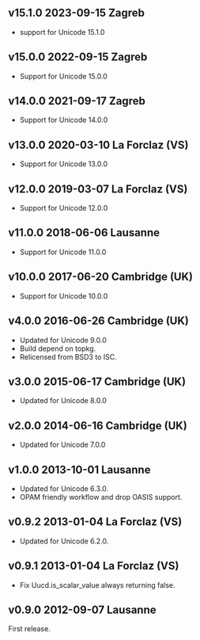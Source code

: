 v15.1.0 2023-09-15 Zagreb
-------------------------

- support for Unicode 15.1.0 

v15.0.0 2022-09-15 Zagreb
-------------------------

- Support for Unicode 15.0.0

v14.0.0 2021-09-17 Zagreb
-------------------------

- Support for Unicode 14.0.0

v13.0.0 2020-03-10 La Forclaz (VS)
----------------------------------

- Support for Unicode 13.0.0

v12.0.0 2019-03-07 La Forclaz (VS)
----------------------------------

- Support for Unicode 12.0.0

v11.0.0 2018-06-06 Lausanne
---------------------------

- Support for Unicode 11.0.0

v10.0.0 2017-06-20 Cambridge (UK)
---------------------------------

- Support for Unicode 10.0.0

v4.0.0 2016-06-26 Cambridge (UK)
--------------------------------

- Updated for Unicode 9.0.0
- Build depend on topkg.
- Relicensed from BSD3 to ISC.

v3.0.0 2015-06-17 Cambridge (UK)
--------------------------------

- Updated for Unicode 8.0.0

v2.0.0 2014-06-16 Cambridge (UK)
--------------------------------

- Updated for Unicode 7.0.0

v1.0.0 2013-10-01 Lausanne
--------------------------

- Updated for Unicode 6.3.0.
- OPAM friendly workflow and drop OASIS support.

v0.9.2 2013-01-04 La Forclaz (VS)
---------------------------------

- Updated for Unicode 6.2.0.

v0.9.1 2013-01-04 La Forclaz (VS)
---------------------------------

- Fix Uucd.is_scalar_value always returning false.

v0.9.0 2012-09-07 Lausanne
--------------------------

First release.
